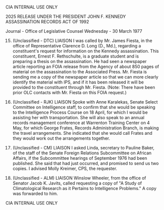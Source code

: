 CIA INTERNAL USE ONLY

2025 RELEASE UNDER THE PRESIDENT JOHN F. KENNEDY ASSASSINATION RECORDS ACT OF 1992

Journal - Office of Legislative Counsel
Wednesday - 30 March 1977

15. (Unclassified - DTC) LIAISON I was called by Mr. James Fiesta, in the office of Representative Clarence D. Long (D., Md.), regarding a constituent's request for information on the Kennedy assassination. This constituent, Ernest F. Rethschulte, is a graduate student and is preparing a thesis on the assassination. He had seen a newspaper article reporting an FOIA release from the Agency of about 850 pages of material on the assassination to the Associated Press. Mr. Fiesta is sending me a copy of the newspaper article so that we can more clearly identify the material with IPS, and if it has been released it will be provided to the constituent through Mr. Fiesta. (Note: There have been prior OLC contacts with Mr. Fiesta on this FOIA request.)

16. (Unclassified - RJK) LIAISON Spoke with Anne Karalekas, Senate Select Committee on Intelligence staff, to confirm that she would be speaking to the Intelligence Process Course on 18 April, for which I would be assisting her with transportation. She will also speak to an annual records management conference at Warrenton Training Center on 4 May, for which George Frates, Records Administration Branch, is making the travel arrangements. She indicated that she would call Frates and they would work out the arrangements together.

17. (Unclassified - CM) LIAISON I asked Linda, secretary to Pauline Baker, of the staff of the Senate Foreign Relations Subcommittee on African Affairs, if the Subcommittee hearings of September 1976 had been published. She said that had just occurred, and promised to send us two copies. I advised Molly Kreimer, CPS, the requester.

18. (Unclassified - ALM) LIAISON Winslow Wheeler, from the office of Senator Jacob K. Javits, called requesting a copy of "A Study of Climatological Research as it Pertains to Intelligence Problems." A copy was forwarded to him.

CIA INTERNAL USE ONLY
